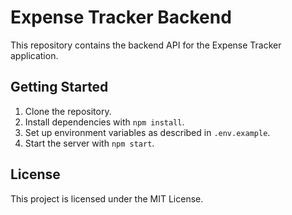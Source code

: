 # Expense Tracker Backend

This repository contains the backend API for the Expense Tracker application.

## Getting Started

1. Clone the repository.
2. Install dependencies with `npm install`.
3. Set up environment variables as described in `.env.example`.
4. Start the server with `npm start`.

## License

This project is licensed under the MIT License.
